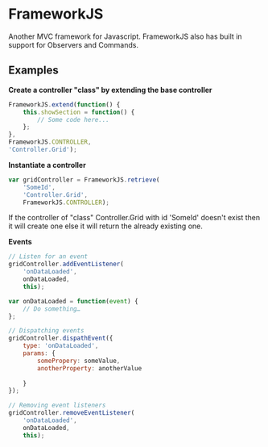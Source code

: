 # FrameworkJS
Another MVC framework for Javascript. FrameworkJS also has built in support for Observers and Commands.

## Examples

**Create a controller "class" by extending the base controller**

```javascript
FrameworkJS.extend(function() {
	this.showSection = function() {
		// Some code here...
	};
},
FrameworkJS.CONTROLLER, 
'Controller.Grid');
```

**Instantiate a controller**

```javascript
var gridController = FrameworkJS.retrieve(
	'SomeId', 
	'Controller.Grid',
	FrameworkJS.CONTROLLER);
```
If the controller of "class" Controller.Grid with id 'SomeId' doesn't exist then it will create one else it will return the already existing one.

**Events**

```javascript
// Listen for an event
gridController.addEventListener(
	'onDataLoaded', 
	onDataLoaded, 
	this);

var onDataLoaded = function(event) {
	// Do something…
};

// Dispatching events
gridController.dispathEvent({
	type: 'onDataLoaded',
	params: {
		somePropery: someValue,
		anotherProperty: anotherValue
		
	}
});

// Removing event listeners
gridController.removeEventListener(
	'onDataLoaded', 
	onDataLoaded, 
	this);
```